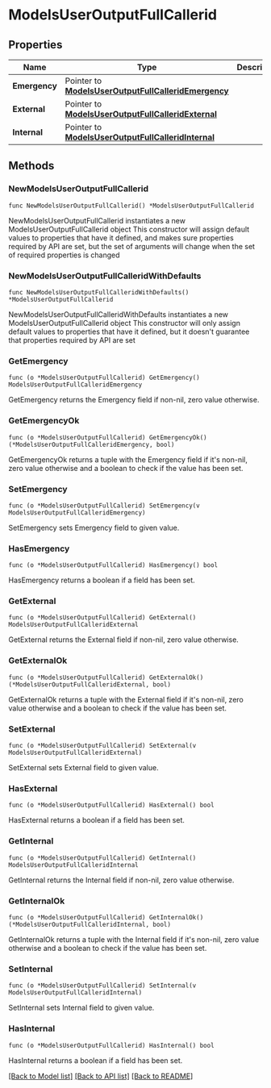 # ModelsUserOutputFullCallerid

## Properties

Name | Type | Description | Notes
------------ | ------------- | ------------- | -------------
**Emergency** | Pointer to [**ModelsUserOutputFullCalleridEmergency**](ModelsUserOutputFullCalleridEmergency.md) |  | [optional] 
**External** | Pointer to [**ModelsUserOutputFullCalleridExternal**](ModelsUserOutputFullCalleridExternal.md) |  | [optional] 
**Internal** | Pointer to [**ModelsUserOutputFullCalleridInternal**](ModelsUserOutputFullCalleridInternal.md) |  | [optional] 

## Methods

### NewModelsUserOutputFullCallerid

`func NewModelsUserOutputFullCallerid() *ModelsUserOutputFullCallerid`

NewModelsUserOutputFullCallerid instantiates a new ModelsUserOutputFullCallerid object
This constructor will assign default values to properties that have it defined,
and makes sure properties required by API are set, but the set of arguments
will change when the set of required properties is changed

### NewModelsUserOutputFullCalleridWithDefaults

`func NewModelsUserOutputFullCalleridWithDefaults() *ModelsUserOutputFullCallerid`

NewModelsUserOutputFullCalleridWithDefaults instantiates a new ModelsUserOutputFullCallerid object
This constructor will only assign default values to properties that have it defined,
but it doesn't guarantee that properties required by API are set

### GetEmergency

`func (o *ModelsUserOutputFullCallerid) GetEmergency() ModelsUserOutputFullCalleridEmergency`

GetEmergency returns the Emergency field if non-nil, zero value otherwise.

### GetEmergencyOk

`func (o *ModelsUserOutputFullCallerid) GetEmergencyOk() (*ModelsUserOutputFullCalleridEmergency, bool)`

GetEmergencyOk returns a tuple with the Emergency field if it's non-nil, zero value otherwise
and a boolean to check if the value has been set.

### SetEmergency

`func (o *ModelsUserOutputFullCallerid) SetEmergency(v ModelsUserOutputFullCalleridEmergency)`

SetEmergency sets Emergency field to given value.

### HasEmergency

`func (o *ModelsUserOutputFullCallerid) HasEmergency() bool`

HasEmergency returns a boolean if a field has been set.

### GetExternal

`func (o *ModelsUserOutputFullCallerid) GetExternal() ModelsUserOutputFullCalleridExternal`

GetExternal returns the External field if non-nil, zero value otherwise.

### GetExternalOk

`func (o *ModelsUserOutputFullCallerid) GetExternalOk() (*ModelsUserOutputFullCalleridExternal, bool)`

GetExternalOk returns a tuple with the External field if it's non-nil, zero value otherwise
and a boolean to check if the value has been set.

### SetExternal

`func (o *ModelsUserOutputFullCallerid) SetExternal(v ModelsUserOutputFullCalleridExternal)`

SetExternal sets External field to given value.

### HasExternal

`func (o *ModelsUserOutputFullCallerid) HasExternal() bool`

HasExternal returns a boolean if a field has been set.

### GetInternal

`func (o *ModelsUserOutputFullCallerid) GetInternal() ModelsUserOutputFullCalleridInternal`

GetInternal returns the Internal field if non-nil, zero value otherwise.

### GetInternalOk

`func (o *ModelsUserOutputFullCallerid) GetInternalOk() (*ModelsUserOutputFullCalleridInternal, bool)`

GetInternalOk returns a tuple with the Internal field if it's non-nil, zero value otherwise
and a boolean to check if the value has been set.

### SetInternal

`func (o *ModelsUserOutputFullCallerid) SetInternal(v ModelsUserOutputFullCalleridInternal)`

SetInternal sets Internal field to given value.

### HasInternal

`func (o *ModelsUserOutputFullCallerid) HasInternal() bool`

HasInternal returns a boolean if a field has been set.


[[Back to Model list]](../README.md#documentation-for-models) [[Back to API list]](../README.md#documentation-for-api-endpoints) [[Back to README]](../README.md)


